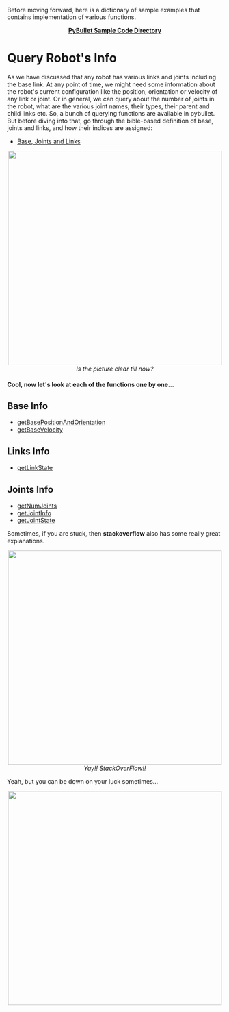 Before moving forward, here is a dictionary of sample examples that contains implementation of various functions.
<p align="center"><a href="https://github.com/bulletphysics/bullet3/tree/master/examples/pybullet/examples"><b>PyBullet Sample Code Directory</b></a></p>

# Query Robot's Info
As we have discussed that any robot has various links and joints including the base link. At any point of time, we might need some information about the robot's current configuration like the position, orientation or velocity of any link or joint. Or in general, we can query about the number of joints in the robot, what are the various joint names, their types, their parent and child links etc. So, a bunch of querying functions are available in pybullet. But before diving into that, go through the bible-based definition of base, joints and links, and how their indices are assigned:
- [Base, Joints and Links](https://docs.google.com/document/d/10sXEhzFRSnvFcl3XxNGhnD4N2SedqwdAvK3dsihxVUA/preview#heading=h.e27vav9dy7v6)
<p align="center">
  <img width=500 src="https://media0.giphy.com/media/ZvjRrOBjxFdWo/giphy.webp?cid=ecf05e47anbia4v85w9eyr8kp48nmx5tdt2pxr51f6gvtzqb&rid=giphy.webp&ct=g"><br>
  <i>Is the picture clear till now?</i>
  </p>
  
#### Cool, now let's look at each of the functions one by one...
## Base Info
- [getBasePositionAndOrientation](https://docs.google.com/document/d/10sXEhzFRSnvFcl3XxNGhnD4N2SedqwdAvK3dsihxVUA/preview#heading=h.vy9p26bpc9ft)
- [getBaseVelocity](https://docs.google.com/document/d/10sXEhzFRSnvFcl3XxNGhnD4N2SedqwdAvK3dsihxVUA/preview#heading=h.4vxw9j7piyjd)

## Links Info
- [getLinkState](https://docs.google.com/document/d/10sXEhzFRSnvFcl3XxNGhnD4N2SedqwdAvK3dsihxVUA/preview#heading=h.3v8gjd1epcrt)

## Joints Info
- [getNumJoints](https://docs.google.com/document/d/10sXEhzFRSnvFcl3XxNGhnD4N2SedqwdAvK3dsihxVUA/preview#heading=h.la294ocbo43o)
- [getJointInfo](https://docs.google.com/document/d/10sXEhzFRSnvFcl3XxNGhnD4N2SedqwdAvK3dsihxVUA/preview#heading=h.la294ocbo43o)
- [getJointState](https://docs.google.com/document/d/10sXEhzFRSnvFcl3XxNGhnD4N2SedqwdAvK3dsihxVUA/preview#heading=h.p3s2oveabizm)

Sometimes, if you are stuck, then **stackoverflow** also has some really great explanations.
<br>
<p align=center>
  <img width=500 src="https://iq.opengenus.org/content/images/2021/08/stackoverflow-2.jpg">
  <br><i>Yay!! StackOverFlow!!</i>
  </p>
  
Yeah, but you can be down on your luck sometimes...
<br>
<p align="center">
  <img width=500 src="https://scontent.fktu1-1.fna.fbcdn.net/v/t1.6435-9/64717123_366582473989897_7901991890445139968_n.png?_nc_cat=106&ccb=1-7&_nc_sid=730e14&_nc_ohc=vgm8wS1lupQAX8bxMjC&_nc_ht=scontent.fktu1-1.fna&oh=00_AT8NjCYOfuUKsqfQkABfznSTLHy6O-AqrMTwSRcW8xkaBA&oe=62B91826">
  </p>
